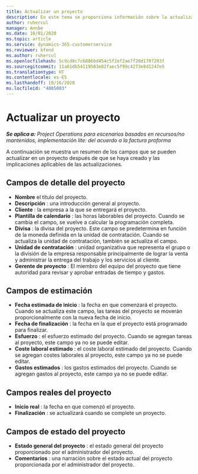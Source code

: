 ```yaml
---
title: Actualizar un proyecto
description: En este tema se proporciona información sobre la actualización de proyectos en Project Operations.
author: ruhercul
manager: Annbe
ms.date: 10/01/2020
ms.topic: article
ms.service: dynamics-365-customerservice
ms.reviewer: kfend
ms.author: ruhercul
ms.openlocfilehash: 5c9cd0c7c6886bd454c5f2ef2ae7f20d1707293f
ms.sourcegitcommit: 11a61db54119503e82faec5f99c4273e8d1247e5
ms.translationtype: HT
ms.contentlocale: es-ES
ms.lasthandoff: 10/16/2020
ms.locfileid: "4085003"
---
```

# <a name="update-a-project"></a>Actualizar un proyecto

_**Se aplica a:** Project Operations para escenarios basados en recursos/no mantenidos, implementación lite: del acuerdo a la factura proforma_

A continuación se muestra un resumen de los campos que se pueden actualizar en un proyecto después de que se haya creado y las implicaciones aplicables de las actualizaciones.

## <a name="project-detail-fields"></a>Campos de detalle del proyecto

- **Nombre** el título del proyecto.
- **Descripción** : una introducción general al proyecto.
- **Cliente** : la empresa a la que se entregará el proyecto.
- **Plantilla de calendario** : las horas laborables del proyecto. Cuando se cambia el campo, se vuelve a calcular la programación completa.
- **Divisa** : la divisa del proyecto. Este campo se predetermina en función de la moneda definida en la unidad de contratación. Cuando se actualiza la unidad de contratación, también se actualiza el campo.
- **Unidad de contratación** : unidad organizativa que representa el grupo o la división de la empresa responsable principalmente de lograr la venta y administrar la entrega del trabajo y los servicios al cliente. 
- **Gerente de proyecto** : El miembro del equipo del proyecto que tiene autoridad para revisar y aprobar entradas de tiempo y gastos.

## <a name="estimate-fields"></a>Campos de estimación

- **Fecha estimada de inicio** : la fecha en que comenzará el proyecto. Cuando se actualiza este campo, las tareas del proyecto se moverán proporcionalmente con la nueva fecha de inicio.
- **Fecha de finalización** : la fecha en la que el proyecto está programado para finalizar.
- **Esfuerzo** : el esfuerzo estimado del proyecto. Cuando se agregan tareas al proyecto, este campo ya no se puede editar.
- **Coste laboral estimado** : el coste laboral estimado del proyecto. Cuando se agregan costes laborales al proyecto, este campo ya no se puede editar.
- **Gastos estimados** : los gastos estimados del proyecto. Cuando se agregan gastos al proyecto, este campo ya no se puede editar.

## <a name="project-actual-fields"></a>Campos reales del proyecto
- **Inicio real** : la fecha en que comenzó el proyecto.
- **Finalización** : se actualizará cuando se complete un proyecto.

## <a name="project-status-fields"></a>Campos de estado del proyecto

- **Estado general del proyecto** : el estado general del proyecto proporcionado por el administrador del proyecto.
- **Comentarios** : una narración sobre el estado actual del proyecto proporcionada por el administrador del proyecto.

